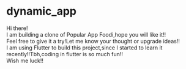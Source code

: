 # dynamic_app

Hi there!
<br>
I am building a clone of Popular App Foodi,hope you will like it!!
<br>
Feel free to give it a try!Let me know your thought or upgrade ideas!!
<br>
I am using Flutter to build this project,since I started to learn it recently!!Tbh,coding in flutter is so much fun!!
<br>
Wish me luck!!
